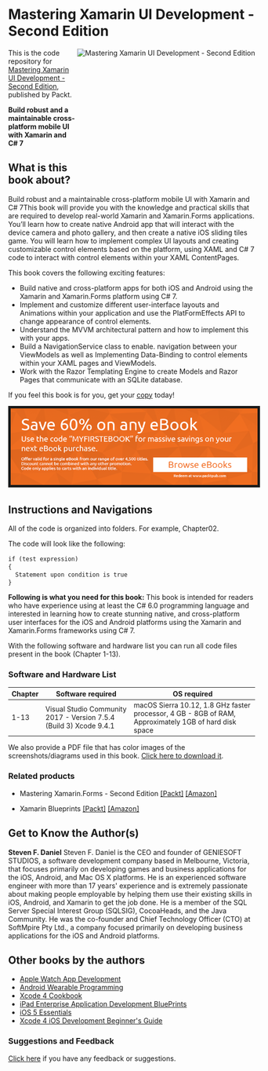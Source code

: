 # Mastering Xamarin UI Development - Second Edition

<a href="https://www.packtpub.com/application-development/mastering-xamarin-ui-development-second-edition?utm_source=github&utm_medium=repository&utm_campaign=978-1-78899-551-1"><img src="https://dz13w8afd47il.cloudfront.net/sites/default/files/imagecache/ppv4_main_book_cover/B10225_0.png" alt="Mastering Xamarin UI Development - Second Edition" height="256px" align="right"></a>

This is the code repository for [Mastering Xamarin UI Development - Second Edition](https://www.packtpub.com/application-development/mastering-xamarin-ui-development-second-edition?utm_source=github&utm_medium=repository&utm_campaign=978-1-78899-551-1), published by Packt.

**Build robust and a maintainable cross-platform mobile UI with Xamarin and C# 7**

## What is this book about?
Build robust and a maintainable cross-platform mobile UI with Xamarin and C# 7This book will provide you with the knowledge and practical skills that are required to develop real-world Xamarin and Xamarin.Forms applications. You’ll learn how to create native Android app that will interact with the device camera and photo gallery, and then create a native iOS sliding tiles game. You will learn how to implement complex UI layouts and creating customizable control elements based on the platform, using XAML and C# 7 code to interact with control elements within your XAML ContentPages.

This book covers the following exciting features:
* Build native and cross-platform apps for both iOS and Android using the Xamarin and Xamarin.Forms platform using C# 7.
* Implement and customize different user-interface layouts and Animations within your application and use the PlatFormEffects API to change appearance of control elements.
* Understand the MVVM architectural pattern and how to implement this with your apps.
* Build a NavigationService class to enable. navigation between your ViewModels as well as Implementing Data-Binding to control elements within your XAML pages and ViewModels.
* Work with the Razor Templating Engine to create Models and Razor Pages that communicate with an SQLite database.

If you feel this book is for you, get your [copy](https://www.amazon.com/dp/1788995511) today!

<a href="https://www.packtpub.com/?utm_source=github&utm_medium=banner&utm_campaign=GitHubBanner"><img src="https://raw.githubusercontent.com/PacktPublishing/GitHub/master/GitHub.png" 
alt="https://www.packtpub.com/" border="5" /></a>


## Instructions and Navigations
All of the code is organized into folders. For example, Chapter02.

The code will look like the following:
```
if (test expression)
{
  Statement upon condition is true
}
```

**Following is what you need for this book:**
This book is intended for readers who have experience using at least the C# 6.0 programming language and interested in learning how to create stunning native, and cross-platform user interfaces for the iOS and Android platforms using the Xamarin and Xamarin.Forms frameworks using C# 7.

With the following software and hardware list you can run all code files present in the book (Chapter 1-13).

### Software and Hardware List

| Chapter  | Software required                   | OS required                        |
| -------- | ------------------------------------| -----------------------------------|
| 1-13        | Visual Studio Community 2017 - Version 7.5.4 (Build 3) Xcode 9.4.1                     | macOS Sierra 10.12, 1.8 GHz faster processor, 4 GB - 8GB of RAM, Approximately 1GB of hard disk space |


We also provide a PDF file that has color images of the screenshots/diagrams used in this book. [Click here to download it](https://www.packtpub.com/sites/default/files/downloads/MasteringXamarinUIDevelopmentSecondEdition_ColorImages.pdf).


### Related products <Other books you may enjoy>
* Mastering Xamarin.Forms - Second Edition [[Packt]](https://www.packtpub.com/application-development/mastering-xamarinforms-second-edition?utm_source=github&utm_medium=repository&utm_campaign=9781788290265) [[Amazon]](https://www.amazon.com/dp/1788290267)

* Xamarin Blueprints [[Packt]](https://www.packtpub.com/web-development/xamarin-blueprints?utm_source=github&utm_medium=repository&utm_campaign=9781785887444) [[Amazon]](https://www.amazon.com/dp/1785887440)

## Get to Know the Author(s)
**Steven F. Daniel**
Steven F. Daniel is the CEO and founder of GENIESOFT STUDIOS, a software development company based in Melbourne, Victoria, that focuses primarily on developing games and business applications for the iOS, Android, and Mac OS X platforms.
He is an experienced software engineer with more than 17 years' experience and is extremely passionate about making people employable by helping them use their existing skills in iOS, Android, and Xamarin to get the job done. He is a member of the SQL Server Special Interest Group (SQLSIG), CocoaHeads, and the Java Community. He was the co-founder and Chief Technology Officer (CTO) at SoftMpire Pty Ltd., a company focused primarily on developing business applications for the iOS and Android platforms.



## Other books by the authors
* [Apple Watch App Development](https://www.packtpub.com/application-development/apple-watch-app-development?utm_source=github&utm_medium=repository&utm_campaign=9781785886362)
* [Android Wearable Programming](https://www.packtpub.com/application-development/android-wearable-programming?utm_source=github&utm_medium=repository&utm_campaign=9781785280153)
* [Xcode 4 Cookbook](https://www.packtpub.com/application-development/xcode-4-cookbook?utm_source=github&utm_medium=repository&utm_campaign=9781849693349)
* [iPad Enterprise Application Development BluePrints](https://www.packtpub.com/application-development/ipad-enterprise-application-development-blueprints?utm_source=github&utm_medium=repository&utm_campaign=9781849682947)
* [iOS 5 Essentials](https://www.packtpub.com/application-development/ios-5-essentials?utm_source=github&utm_medium=repository&utm_campaign=9781849692267)
* [Xcode 4 iOS Development Beginner's Guide](https://www.packtpub.com/application-development/xcode-4-ios-development-beginners-guide?utm_source=github&utm_medium=repository&utm_campaign=9781849691307)

### Suggestions and Feedback
[Click here](https://docs.google.com/forms/d/e/1FAIpQLSdy7dATC6QmEL81FIUuymZ0Wy9vH1jHkvpY57OiMeKGqib_Ow/viewform) if you have any feedback or suggestions.
